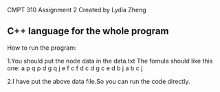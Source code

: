CMPT 310 Assignment 2
Created by Lydia Zheng


C++ language for the whole program
-------------------------------------------------------------------------------------------------------------
How to run the program:

1.You should put the node data in the data.txt
The fomula should like this one:
a
p
q p
d
g q j
e f
c f d
c d g
c e d
b j
a b c
j

2.I have put the above data file.So you can run the code directly.
		
